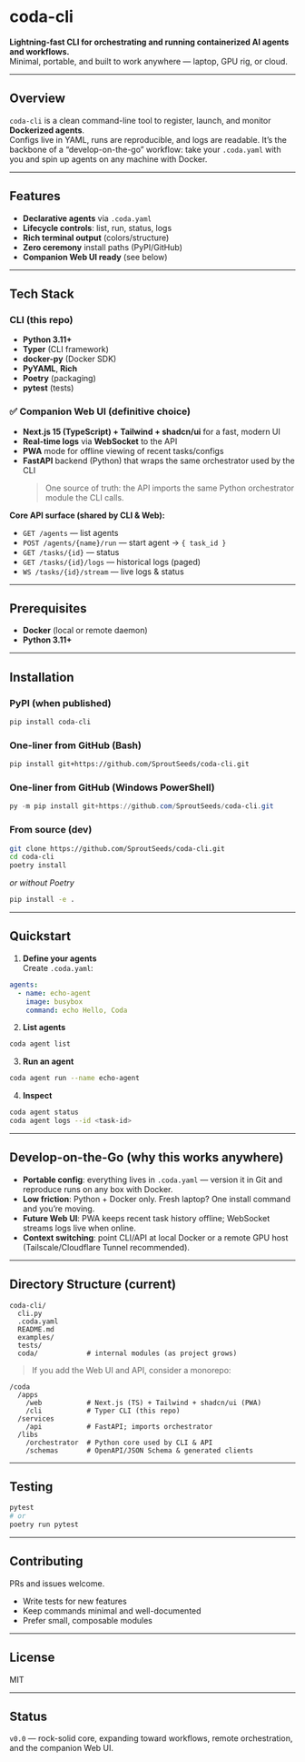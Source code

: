 # coda-cli
**Lightning-fast CLI for orchestrating and running containerized AI agents and workflows.**  
Minimal, portable, and built to work anywhere — laptop, GPU rig, or cloud.

---

## Overview

`coda-cli` is a clean command-line tool to register, launch, and monitor **Dockerized agents**.  
Configs live in YAML, runs are reproducible, and logs are readable. It’s the backbone of a “develop-on-the-go” workflow: take your `.coda.yaml` with you and spin up agents on any machine with Docker.

---

## Features

- **Declarative agents** via `.coda.yaml`
- **Lifecycle controls**: list, run, status, logs
- **Rich terminal output** (colors/structure)
- **Zero ceremony** install paths (PyPI/GitHub)
- **Companion Web UI ready** (see below)

---

## Tech Stack

### CLI (this repo)
- **Python 3.11+**
- **Typer** (CLI framework)
- **docker-py** (Docker SDK)
- **PyYAML**, **Rich**
- **Poetry** (packaging)
- **pytest** (tests)

### ✅ Companion Web UI (definitive choice)
- **Next.js 15 (TypeScript) + Tailwind + shadcn/ui** for a fast, modern UI
- **Real-time logs** via **WebSocket** to the API
- **PWA** mode for offline viewing of recent tasks/configs
- **FastAPI** backend (Python) that wraps the same orchestrator used by the CLI  
  > One source of truth: the API imports the same Python orchestrator module the CLI calls.

**Core API surface (shared by CLI & Web):**
- `GET /agents` — list agents
- `POST /agents/{name}/run` — start agent → `{ task_id }`
- `GET /tasks/{id}` — status
- `GET /tasks/{id}/logs` — historical logs (paged)
- `WS /tasks/{id}/stream` — live logs & status

---

## Prerequisites

- **Docker** (local or remote daemon)
- **Python 3.11+**

---

## Installation

### PyPI (when published)
```bash
pip install coda-cli
```

### One-liner from GitHub (Bash)
```bash
pip install git+https://github.com/SproutSeeds/coda-cli.git
```

### One-liner from GitHub (Windows PowerShell)
```powershell
py -m pip install git+https://github.com/SproutSeeds/coda-cli.git
```

### From source (dev)
```bash
git clone https://github.com/SproutSeeds/coda-cli.git
cd coda-cli
poetry install
```
_or without Poetry_
```bash
pip install -e .
```

---

## Quickstart

1) **Define your agents**  
Create `.coda.yaml`:
```yaml
agents:
  - name: echo-agent
    image: busybox
    command: echo Hello, Coda
```

2) **List agents**
```bash
coda agent list
```

3) **Run an agent**
```bash
coda agent run --name echo-agent
```

4) **Inspect**
```bash
coda agent status
coda agent logs --id <task-id>
```

---

## Develop-on-the-Go (why this works anywhere)

- **Portable config**: everything lives in `.coda.yaml` — version it in Git and reproduce runs on any box with Docker.
- **Low friction**: Python + Docker only. Fresh laptop? One install command and you’re moving.
- **Future Web UI**: PWA keeps recent task history offline; WebSocket streams logs live when online.
- **Context switching**: point CLI/API at local Docker or a remote GPU host (Tailscale/Cloudflare Tunnel recommended).

---

## Directory Structure (current)
```
coda-cli/
  cli.py
  .coda.yaml
  README.md
  examples/
  tests/
  coda/            # internal modules (as project grows)
```

> If you add the Web UI and API, consider a monorepo:
```
/coda
  /apps
    /web           # Next.js (TS) + Tailwind + shadcn/ui (PWA)
    /cli           # Typer CLI (this repo)
  /services
    /api           # FastAPI; imports orchestrator
  /libs
    /orchestrator  # Python core used by CLI & API
    /schemas       # OpenAPI/JSON Schema & generated clients
```

---

## Testing

```bash
pytest
# or
poetry run pytest
```

---

## Contributing

PRs and issues welcome.  
- Write tests for new features
- Keep commands minimal and well-documented
- Prefer small, composable modules

---

## License

MIT

---

## Status

`v0.0` — rock-solid core, expanding toward workflows, remote orchestration, and the companion Web UI.
